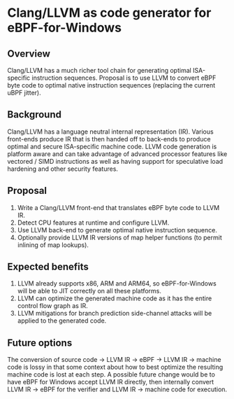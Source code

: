 # Clang/LLVM as code generator for eBPF-for-Windows

## Overview

Clang/LLVM has a much richer tool chain for generating optimal ISA-specific
instruction sequences. Proposal is to use LLVM to convert eBPF byte code to
optimal native instruction sequences (replacing the current uBPF jitter).

## Background

Clang/LLVM has a language neutral internal representation (IR). Various
front-ends produce IR that is then handed off to back-ends to produce optimal
and secure ISA-specific machine code. LLVM code generation is platform aware
and can take advantage of advanced processor features like vectored / SIMD
instructions as well as having support for speculative load hardening and
other security features.

## Proposal

1. Write a Clang/LLVM front-end that translates eBPF byte code to LLVM IR.
2. Detect CPU features at runtime and configure LLVM.
3. Use LLVM back-end to generate optimal native instruction sequence.
4. Optionally provide LLVM IR versions of map helper functions (to permit
inlining of map lookups).

## Expected benefits

1. LLVM already supports x86, ARM and ARM64, so eBPF-for-Windows will be able
to JIT correctly on all these platforms.
2. LLVM can optimize the generated machine code as it has the entire control
flow graph as IR.
3. LLVM mitigations for branch prediction side-channel attacks will be applied
to the generated code.

## Future options

The conversion of source code -> LLVM IR -> eBPF -> LLVM IR -> machine code is
lossy in that some context about how to best optimize the resulting machine code
is lost at each step. A possible future change would be to have eBPF for Windows
accept LLVM IR directly, then internally convert LLVM IR -> eBPF for the verifier
and LLVM IR -> machine code for execution.